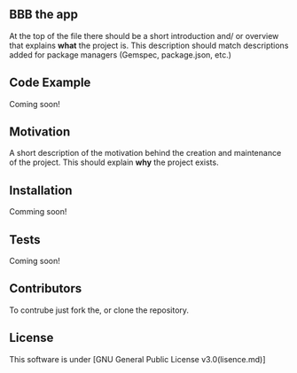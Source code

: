 ## BBB the app

At the top of the file there should be a short introduction and/ or overview that explains **what** the project is. This description should match descriptions added for package managers (Gemspec, package.json, etc.)

## Code Example

Coming soon!

## Motivation

A short description of the motivation behind the creation and maintenance of the project. This should explain **why** the project exists.

## Installation

Comming soon!

## Tests

Coming soon!

## Contributors

To contrube just fork the, or clone the repository.

## License

This software is under [GNU General Public License v3.0(lisence.md)]
